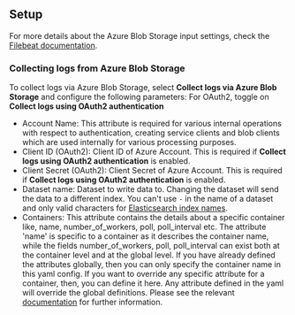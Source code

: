 ## Setup
For more details about the Azure Blob Storage input settings, check the [Filebeat documentation](https://www.elastic.co/guide/en/beats/filebeat/current/filebeat-input-azure-blob-storage.html).

### Collecting logs from Azure Blob Storage

To collect logs via Azure Blob Storage, select **Collect logs via Azure Blob Storage** and configure the following parameters:
For OAuth2, toggle on **Collect logs using OAuth2 authentication**

- Account Name: This attribute is required for various internal operations with respect to authentication, creating service clients and blob clients which are used internally for various processing purposes.
- Client ID (OAuth2): Client ID of Azure Account. This is required if **Collect logs using OAuth2 authentication** is enabled.
- Client Secret (OAuth2): Client Secret of Azure Account. This is required if **Collect logs using OAuth2 authentication** is enabled.
- Dataset name: Dataset to write data to. Changing the dataset will send the data to a different index. You can't use `-` in the name of a dataset and only valid characters for [Elasticsearch index names](https://www.elastic.co/guide/en/elasticsearch/reference/current/docs-index_.html).
- Containers: This attribute contains the details about a specific container like, name, number_of_workers, poll, poll_interval etc. The attribute 'name' is specific to a container as it describes the container name, while the fields number_of_workers, poll, poll_interval can exist both at the container level and at the global level.  If you have already defined the attributes globally, then you can only specify the container name in this yaml config. If you want to override any specific attribute for a container, then, you can define it here. Any attribute defined in the yaml will override the global definitions.  Please see the relevant [documentation](https://www.elastic.co/guide/en/beats/filebeat/current/filebeat-input-azure-blob-storage.html#attrib-containers) for further information.

